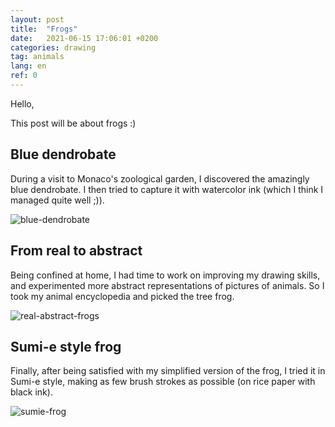 ```yaml
---
layout: post
title:  "Frogs"
date:   2021-06-15 17:06:01 +0200
categories: drawing
tag: animals
lang: en
ref: 0
---
```

Hello,

This post will be about frogs :)

## Blue dendrobate

During a visit to Monaco's zoological garden, I discovered the amazingly blue dendrobate. I then tried to capture it with watercolor ink
(which I think I managed quite well ;)).


![blue-dendrobate]({{site.url}}/assets/blue-frog_frame.jpg)


## From real to abstract

Being confined at home, I had time to work on improving my drawing skills, and experimented more abstract representations of pictures of animals.
So I took my animal encyclopedia and picked the tree frog.

![real-abstract-frogs]({{site.url}}/assets/frogs-simplified.jpg)


## Sumi-e style frog

Finally, after being satisfied with my simplified version of the frog, I tried it in Sumi-e style, making as few brush strokes as possible
(on rice paper with black ink).

![sumie-frog]({{site.url}}/assets/frog-sumie.jpg)

